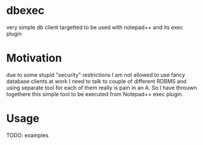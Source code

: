 # dbexec
very simple db client targetted to be used with notepad++ and its exec plugin

# Motivation
due to some stupid "security" restrictions I am not allowed to use fancy database clients at work
I need to talk to couple of different RDBMS and using separate tool for each of them really is pain in an A.
So I have throuwn togethere this simple tool to be executed from Notepad++ exec plugin.

# Usage
TODO: examples

